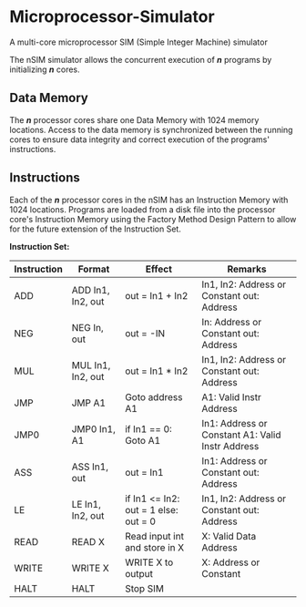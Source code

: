 # Microprocessor-Simulator
A multi-core microprocessor SIM (Simple Integer Machine) simulator

The nSIM simulator allows the concurrent execution of ***n*** programs by initializing ***n*** cores.

## Data Memory

The ***n*** processor cores share one Data Memory with 1024 memory locations. Access to the data memory is synchronized between the running cores to ensure data integrity and correct execution of the programs' instructions.

## Instructions

Each of the ***n*** processor cores in the nSIM has an Instruction Memory with 1024 locations. Programs are loaded from a disk file into the processor core's Instruction Memory using the Factory Method Design Pattern to allow for the future extension of the Instruction Set.

**Instruction Set:**



| Instruction | Format            | Effect                                   | Remarks                                          |
|-------------|-------------------|------------------------------------------|--------------------------------------------------|
| ADD         | ADD In1, In2, out | out = In1 + In2                          | In1, In2: Address or Constant out: Address       |
| NEG         | NEG In, out       | out = -IN                                | In: Address or Constant out: Address             |
| MUL         | MUL In1, In2, out | out = In1 * In2                          | In1, In2: Address or Constant out: Address       |
| JMP         | JMP A1            | Goto address A1                          | A1: Valid Instr Address                          |
| JMP0        | JMP0 In1, A1      | if In1 == 0:   Goto A1                   | In1: Address or Constant A1: Valid Instr Address |
| ASS         | ASS In1, out      | out = In1                                | In1: Address or Constant out: Address            |
| LE          | LE In1, In2, out  | if In1 <= In2:   out = 1 else:   out = 0 | In1, In2: Address or Constant out: Address       |
| READ        | READ X            | Read input int and store in X            | X: Valid Data Address                            |
| WRITE       | WRITE X           | WRITE X to output                        | X: Address or Constant                           |
| HALT        | HALT              | Stop SIM                                 |                                                  |
